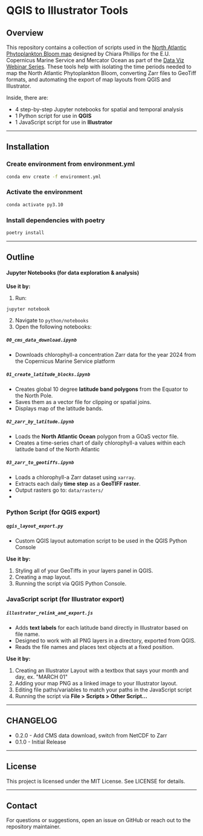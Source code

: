 # QGIS to Illustrator Tools

## Overview

This repository contains a collection of scripts used in the [North Atlantic Phytoplankton Bloom map](https://www.chiaraphillips.com/maps/phytoplankton-bloom) designed by Chiara Phillips for the E.U. Copernicus Marine Service and Mercator Ocean as part of the [Data Viz Webinar Series](https://youtu.be/Ie22d4oVOPA?t=3377).
These tools help with isolating the time periods needed to map the North Atlantic Phytoplankton Bloom, converting Zarr files to GeoTiff formats, and automating the export of map layouts from QGIS and Illustrator.

Inside, there are:
- 4 step-by-step Jupyter notebooks for spatial and temporal analysis
- 1 Python script for use in **QGIS**
- 1 JavaScript script for use in **Illustrator**

---

## Installation

### Create environment from environment.yml

```bash
conda env create -f environment.yml
```

### Activate the environment
```bash
conda activate py3.10
```

### Install dependencies with poetry
```bash
poetry install
```
---

## Outline
#### Jupyter Notebooks (for data exploration & analysis)
**Use it by:**
1. Run:
```bash
jupyter notebook
```

2. Navigate to `python/notebooks`
3. Open the following notebooks:
##### `00_cms_data_download.ipynb`
- Downloads chlorophyll-a concentration Zarr data for the year 2024 from the Copernicus Marine Service platform

##### `01_create_latitude_blocks.ipynb`
- Creates global 10 degree **latitude band polygons** from the Equator to the North Pole.
- Saves them as a vector file for clipping or spatial joins.
- Displays map of the latitude bands.

##### `02_zarr_by_latitude.ipynb`
- Loads the **North Atlantic Ocean** polygon from a GOaS vector file.
- Creates a time-series chart of daily chlorophyll-a values within each latitude band of the North Atlantic

##### `03_zarr_to_geotiffs.ipynb`
- Loads a chlorophyll-a Zarr dataset using `xarray`.
- Extracts each daily **time step** as a **GeoTIFF raster**.
- Output rasters go to: `data/rasters/`
-

### Python Script (for QGIS export)

##### `qgis_layout_export.py`
- Custom QGIS layout automation script to be used in the QGIS Python Console

**Use it by:**
1. Styling all of your GeoTiffs in your layers panel in QGIS.
2. Creating a map layout.
3. Running the script via QGIS Python Console.


### JavaScript script (for Illustrator export)

##### `illustrator_relink_and_export.js`
- Adds **text labels** for each latitude band directly in Illustrator based on file name.
- Designed to work with all PNG layers in a directory, exported from QGIS.
- Reads the file names and places text objects at a fixed position.

**Use it by:**
1. Creating an Illustrator Layout with a textbox that says your month and day, ex. "MARCH 01"
2. Adding your map PNG as a linked image to your Illustrator layout.
3. Editing file paths/variables to match your paths in the JavaScript script
4. Running the script via **File > Scripts > Other Script...**

---

## CHANGELOG
- 0.2.0 - Add CMS data download, switch from NetCDF to Zarr
- 0.1.0 - Initial Release

---

## License

This project is licensed under the MIT License. See LICENSE for details.

---

## Contact

For questions or suggestions, open an issue on GitHub or reach out to the repository maintainer.

